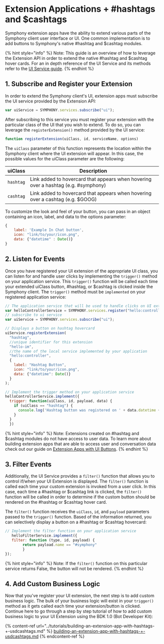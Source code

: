 # Extension Applications + #hashtags and $cashtags

Symphony extension apps have the ability to extend various parts of the Symphony client user interface or UI. One common implementation is to add buttons to Symphony's native #hashtag and $cashtag modules.

{% hint style="info" %}
Note: This guide is an overview of how to leverage the Extension API in order to extend the native #hashtag and $cashtag hover cards. For an in depth reference of the UI Service and its methods refer to the [UI Service guide](../overview-of-extension-api/extension-api-services/ui-service/).
{% endhint %}

## 1.  Subscribe and Register your Extension

In order to extend the Symphony client's UI, extension apps must subscribe the UI service provided by the Extension API:

```javascript
var uiService = SYMPHONY.services.subscribe("ui");
```

After subscribing to this service you must register your extension with the particular class of the UI that you wish to extend. To do so, you can leverage the `registerExtension()` method provided by the UI service:

```javascript
function registerExtension(uiClass, id, serviceName, options)
```

The `uiClass` parameter of this function represents the location within the Symphony client where the UI extension will appear. In this case, the possible values for the uiClass parameter are the following:

| uiClass   | Description                                                                        |
| --------- | ---------------------------------------------------------------------------------- |
| `hashtag` | Link added to hovercard that appears when hovering over a hashtag (e.g. #symphony) |
| `cashtag` | Link added to hovercard that appears when hovering over a cashtag (e.g. $GOOG)     |

To customize the look and feel of your button, you can pass in an object containing an icon, label, and data to the options parameter:

```javascript
{
    label: 'Example In Chat button',
    icon: "link/to/your/icon.png",
    data: {"datetime" : Date()}
}
```

## 2.  Listen for Events

Once you have registered your UI extension of the appropriate UI class, you can listen for and handle user clicks by implementing the `trigger()` method on your application service. This `trigger()` function will be called each time your extended uiClass button, #hashtag, or $cashtag is clicked inside the Symphony client. The `trigger()` method must be `implemented` on your registered application service:

```javascript
// The application service that will be used to handle clicks on UI extensions
var helloControllerService = SYMPHONY.services.register("hello:controller");
// subscribe to ui service
var uiService = SYMPHONY.services.subscribe("ui");

// Displays a button on hashtag hovercard
uiService.registerExtension(
  "hashtag", 
  //unique identifier for this extension
  "hello-im",
  //the name of the local service implemented by your application
  "hello:controller", 
  {
    label: "Hashtag Button", 
    icon: "link/to/your/icon.png",
    data: {"datetime": Date()}
  }
);

// Implement the trigger method on your application service
helloControllerService.implement({
  trigger: function(uiClass, id, payload, data) {
    if (uiClass == "hashtag") {
      console.log('Hashtag button was registered on ' + data.datetime + '.');
    }
  }
  })
```

{% hint style="info" %}
Note: Extensions created on #hashtag and $cashtag modules do not have access to user data. To learn more about building extension apps that are able to access user and conversation data check out our guide on [Extension Apps with UI Buttons](extension-applications-+-ui-buttons.md#receiving-conversation-and-user-data).
{% endhint %}

## 3.  Filter Events

Additionally, the UI Service provides a `filter()` function that allows you to control if/when your UI Extension is displayed. The `filter()` function is called each time your custom extension is invoked from a user click. In this case, each time a #hashtag or $cashtag link is clicked, the `filter()` function will be called in order to determine if the custom button should be rendered on the #hashtag or $cashtag hover card.

The `filter()` function receives the `uiClass`, `id`, and `payload` parameters passed to the `trigger()` function. Based of the information returned, you can selectively display a button on a #hashtag or $cashtag hovercard:

```javascript
// Implement the filter function on your application service
   helloFilterService.implement({
   filter: function (type, id, payload) {
        return payload.name == "#symphony"
        }
});
```

{% hint style="info" %}
Note: If the `filter()` function on this particular service returns False, the button will not be rendered.
{% endhint %}

## 4.  Add Custom Business Logic

Now that you've register your UI extension, the next step is to add custom business logic. The bulk of your business logic will exist in your `trigger()` method as it gets called each time your extension/button is clicked. Continue here to go through a step by step tutorial of how to add custom business logic to your UI Extension using the BDK 1.0 (Bot Developer Kit):

{% content-ref url="../tutorials/building-an-extension-app-with-hashtags-+-usdcashtags.md" %}
[building-an-extension-app-with-hashtags-+-usdcashtags.md](../tutorials/building-an-extension-app-with-hashtags-+-usdcashtags.md)
{% endcontent-ref %}
